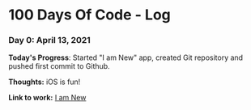 # 100 Days Of Code - Log

### Day 0: April 13, 2021

**Today's Progress**: Started "I am New" app, created Git repository and pushed first commit to Github.

**Thoughts:** iOS is fun!

**Link to work:** [I am New](https://github.com/anthony-joseph-dev/I-am-new)
